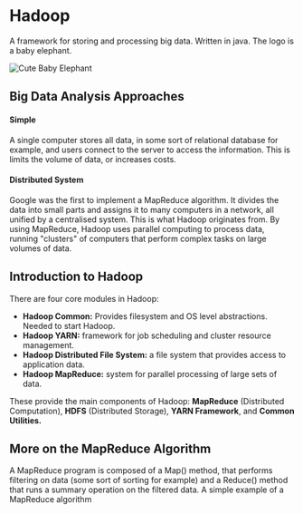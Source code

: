 # Hadoop 
A framework for storing and processing big data. Written in java. The logo is a baby elephant. 

![Cute Baby Elephant](https://hadoop.apache.org/docs/r1.0.4/images/hadoop-logo-2.gif "Hadoop Logo") 

## Big Data Analysis Approaches
#### Simple 
A single computer stores all data, in some sort of relational database for example, and users connect to the server to access the information. This is limits the volume of data, or increases costs.
#### Distributed System
Google was the first to implement a MapReduce algorithm. It divides the data into small parts and assigns it to many computers in a network, all unified by a centralised system. This is what Hadoop originates from. By using MapReduce, Hadoop uses parallel computing to process data, running "clusters" of computers that perform complex tasks on large volumes of data.
## Introduction to Hadoop
There are four core modules in Hadoop:
* **Hadoop Common:** Provides filesystem and OS level abstractions. Needed to start Hadoop.
* **Hadoop YARN:** framework for job scheduling and cluster resource management.
* **Hadoop Distributed File System:** a file system that provides access to application data.
* **Hadoop MapReduce:** system for parallel processing of large sets of data.

These provide the main components of Hadoop: **MapReduce** (Distributed Computation), **HDFS** (Distributed Storage), **YARN Framework**, and **Common Utilities.**

## More on the MapReduce Algorithm
A MapReduce program is composed of a Map() method, that performs filtering on data (some sort of sorting for example) and a Reduce() method that runs a summary operation on the filtered data. A simple example of a MapReduce algorithm 
